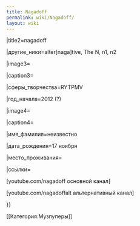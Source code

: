 ```yaml
---
title: Nagadoff
permalink: wiki/Nagadoff/
layout: wiki
---
```


\|title2=nagadoff

\|другие_ники=alter\[naga\]tive, The N, n1, n2

\|image3=

\|caption3=

\|сферы_творчества=RYTPMV

\|год_начала=2012 (?)

\|image4=

\|caption4=

\|имя_фамилия=неизвестно

\|дата_рождения=17 ноября

\|место_проживания=

\|ссылки=

\[youtube.com/nagadoff основной канал\]

\[youtube.com/nagadoffalt альтернативный канал\]

}}

\[\[Категория:Музпуперы\]\]

